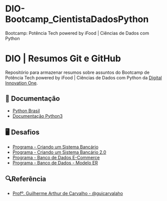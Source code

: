 # DIO-Bootcamp_CientistaDadosPython
Bootcamp: Potência Tech powered by iFood | Ciências de Dados com Python

# DIO | Resumos Git e GitHub

Repositório para armazenar resumos sobre assuntos do Bootcamp de Potência Tech powered by iFood | Ciências de Dados com Python da [Digital Innovation One](https://web.dio.me/track/fd133067-6f2b-47c8-9763-edd87ec6b1cc).

## 📃 Documentação
- [Python Brasil](https://wiki.python.org.br/PythonBrasil)
- [Documentação Python3](https://docs.python.org/3/library/)

## 🖥️ Desafios

- [Programa - Criando um Sistema Bancário](https://github.com/GuilhermeBPinheiro/DIO-Bootcamp_CiencistaDadosPython/blob/main/programa_BancoPython.py)
- [Programa - Criando um Sistema Bancário 2.0](https://github.com/GuilhermeBPinheiro/DIO-Bootcamp_CiencistaDadosPython/blob/main/programa_BancoPython-2.0.py)
- [Programa - Banco de Dados E-Commerce](https://github.com/GuilhermeBPinheiro/DIO-Bootcamp_CientistaDadosPython/blob/main/programa_BancoE-Commerce.sql)
- [Programa - Banco de Dados - Modelo ER](https://github.com/GuilhermeBPinheiro/DIO-Bootcamp_CientistaDadosPython/blob/main/programa_Banco-ModeloER.sql)

## 🔍Referência
- [Profº. Guilherme Arthur de Carvalho - @guicarvalaho](https://github.com/digitalinnovationone/trilha-python-dio)
